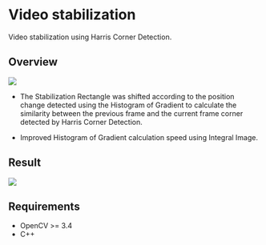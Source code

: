 # Video stabilization
Video stabilization using Harris Corner Detection.

## Overview
<img src='https://github.com/johun204/Video-stabilization/raw/main/media/image1.gif'>

 * The Stabilization Rectangle was shifted according to the position change detected using the Histogram of Gradient to calculate the similarity between the previous frame and the current frame corner detected by Harris Corner Detection.

 * Improved Histogram of Gradient calculation speed using Integral Image.

## Result
<img src='https://github.com/johun204/Video-stabilization/raw/main/media/image2.gif'>

## Requirements

* OpenCV >= 3.4
* C++
